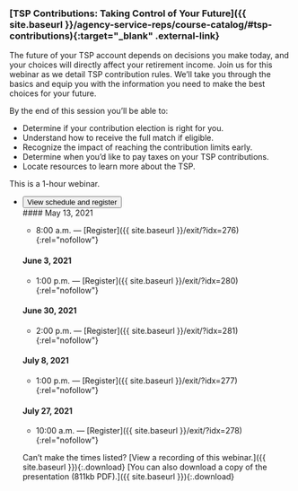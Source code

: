 ### [TSP Contributions: Taking Control of Your Future]({{ site.baseurl }}/agency-service-reps/course-catalog/#tsp-contributions){:target="\_blank" .external-link}

The future of your TSP account depends on decisions you make today, and your choices will directly affect your retirement income. Join us for this webinar as we detail TSP contribution rules. We’ll take you through the basics and equip you with the information you need to make the best choices for your future.

By the end of this session you’ll be able to:

- Determine if your contribution election is right for you.
- Understand how to receive the full match if eligible.
- Recognize the impact of reaching the contribution limits early.
- Determine when you’d like to pay taxes on your TSP contributions.
- Locate resources to learn more about the TSP.

This is a 1-hour webinar.

<ul class="usa-accordion">
<li>
  <button
    class="usa-accordion-button"
    aria-expanded="false"
    aria-controls="register-contributions">
    View schedule and register
  </button>
<div id="register-contributions" class="usa-accordion-content" markdown="1">
#### May 13, 2021

- 8:00 a.m. — [Register]({{ site.baseurl }}/exit/?idx=276){:rel="nofollow"}

#### June 3, 2021

- 1:00 p.m. — [Register]({{ site.baseurl }}/exit/?idx=280){:rel="nofollow"}

#### June 30, 2021

- 2:00 p.m. — [Register]({{ site.baseurl }}/exit/?idx=281){:rel="nofollow"}

#### July 8, 2021

- 1:00 p.m. — [Register]({{ site.baseurl }}/exit/?idx=277){:rel="nofollow"}

#### July 27, 2021

- 10:00 a.m. — [Register]({{ site.baseurl }}/exit/?idx=278){:rel="nofollow"}

Can’t make the times listed? [View a recording of this webinar.]({{ site.baseurl }}){:.download}
[You can also download a copy of the presentation (811kb PDF).]({{ site.baseurl }}){:.download}
</div>
</li>
</ul>
